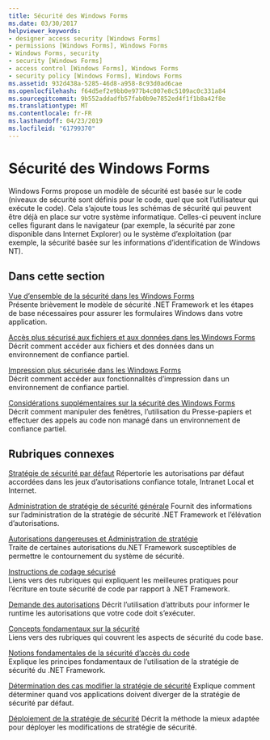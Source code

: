```yaml
---
title: Sécurité des Windows Forms
ms.date: 03/30/2017
helpviewer_keywords:
- designer access security [Windows Forms]
- permissions [Windows Forms], Windows Forms
- Windows Forms, security
- security [Windows Forms]
- access control [Windows Forms], Windows Forms
- security policy [Windows Forms], Windows Forms
ms.assetid: 932d438a-5285-46d8-a958-8c93d0ad6cae
ms.openlocfilehash: f64d5ef2e9bb0e977b4c007e8c5109ac0c331a84
ms.sourcegitcommit: 9b552addadfb57fab0b9e7852ed4f1f1b8a42f8e
ms.translationtype: MT
ms.contentlocale: fr-FR
ms.lasthandoff: 04/23/2019
ms.locfileid: "61799370"
---
```

# <a name="windows-forms-security"></a>Sécurité des Windows Forms
Windows Forms propose un modèle de sécurité est basée sur le code (niveaux de sécurité sont définis pour le code, quel que soit l’utilisateur qui exécute le code). Cela s’ajoute tous les schémas de sécurité qui peuvent être déjà en place sur votre système informatique. Celles-ci peuvent inclure celles figurant dans le navigateur (par exemple, la sécurité par zone disponible dans Internet Explorer) ou le système d’exploitation (par exemple, la sécurité basée sur les informations d’identification de Windows NT).  
  
## <a name="in-this-section"></a>Dans cette section  
 [Vue d’ensemble de la sécurité dans les Windows Forms](security-in-windows-forms-overview.md)  
 Présente brièvement le modèle de sécurité .NET Framework et les étapes de base nécessaires pour assurer les formulaires Windows dans votre application.  
  
 [Accès plus sécurisé aux fichiers et aux données dans les Windows Forms](more-secure-file-and-data-access-in-windows-forms.md)  
 Décrit comment accéder aux fichiers et des données dans un environnement de confiance partiel.  
  
 [Impression plus sécurisée dans les Windows Forms](more-secure-printing-in-windows-forms.md)  
 Décrit comment accéder aux fonctionnalités d’impression dans un environnement de confiance partiel.  
  
 [Considérations supplémentaires sur la sécurité des Windows Forms](additional-security-considerations-in-windows-forms.md)  
 Décrit comment manipuler des fenêtres, l’utilisation du Presse-papiers et effectuer des appels au code non managé dans un environnement de confiance partiel.  
  
## <a name="related-sections"></a>Rubriques connexes  
 [Stratégie de sécurité par défaut](https://docs.microsoft.com/previous-versions/dotnet/netframework-4.0/03kwzyfc(v=vs.100))  
 Répertorie les autorisations par défaut accordées dans les jeux d’autorisations confiance totale, Intranet Local et Internet.  
  
 [Administration de stratégie de sécurité générale](https://docs.microsoft.com/previous-versions/dotnet/netframework-4.0/ed5htz45(v=vs.100))  
 Fournit des informations sur l’administration de la stratégie de sécurité .NET Framework et l’élévation d’autorisations.  
  
 [Autorisations dangereuses et Administration de stratégie](../misc/dangerous-permissions-and-policy-administration.md)  
 Traite de certaines autorisations du.NET Framework susceptibles de permettre le contournement du système de sécurité.  
  
 [Instructions de codage sécurisé](../../standard/security/secure-coding-guidelines.md)  
 Liens vers des rubriques qui expliquent les meilleures pratiques pour l’écriture en toute sécurité de code par rapport à .NET Framework.  
  
 [Demande des autorisations](https://docs.microsoft.com/previous-versions/dotnet/netframework-4.0/yd267cce(v=vs.100))  
 Décrit l’utilisation d’attributs pour informer le runtime les autorisations que votre code doit s’exécuter.  
  
 [Concepts fondamentaux sur la sécurité](../../standard/security/key-security-concepts.md)  
 Liens vers des rubriques qui couvrent les aspects de sécurité du code base.  
  
 [Notions fondamentales de la sécurité d’accès du code](../misc/code-access-security-basics.md)  
 Explique les principes fondamentaux de l’utilisation de la stratégie de sécurité du .NET Framework.  
  
 [Détermination des cas modifier la stratégie de sécurité](https://docs.microsoft.com/previous-versions/dotnet/netframework-4.0/xky659fc(v=vs.100))  
 Explique comment déterminer quand vos applications doivent diverger de la stratégie de sécurité par défaut.  
  
 [Déploiement de la stratégie de sécurité](https://docs.microsoft.com/previous-versions/dotnet/netframework-4.0/13wcxx6y(v=vs.100))  
 Décrit la méthode la mieux adaptée pour déployer les modifications de stratégie de sécurité.

